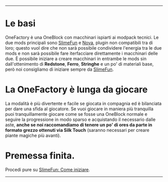 
---

# Le basi
OneFactory è una OneBlock con macchinari ispiarti ai modpack tecnici.
Le due mods principali sono [SlimeFun] e [Nova], plugin non compatibili tra di loro; questo vuol dire che non sarà possibile condividere l'energia tra le due mods e non sarà possibile fare iterfacciare direttamente i macchinari delle due.
È possibile iniziare a creare macchinari in entrambe le mods sin dall'ottenimento di **Redstone**, **Ferro**, **Stringhe** e un po' di materiali base, però noi consigliamo di iniziare sempre da [SlimeFun].

# La OneFactory è lunga da giocare
La modalità è più divertente e facile se giocata in compagnia ed è bilanciata per dare una sfida al giocatore.
Se vuoi giocare in maniera più tranquilla puoi tranquillamente giocare come se fosse una OneBlock normale e seguire la progressione in modo sparso e acquistando il necessario dalle aste, **anche se noi raccomandiamo di tenere un po' di ores da parte in formato grezzo ottenuti via Silk Touch** (saranno necessari per creare piante magiche più avanti).

# Premessa finita.
Procedi pure su [SlimeFun: Come iniziare](https://onefactory.camphq.it/SlimeFun/Come_Iniziare).

---

[SlimeFun]: https://github.com/Slimefun/Slimefun4/wiki
[Nova]: https://www.spigotmc.org/resources/nova-modding-framework-1-19-1-1-19-2.93648/
